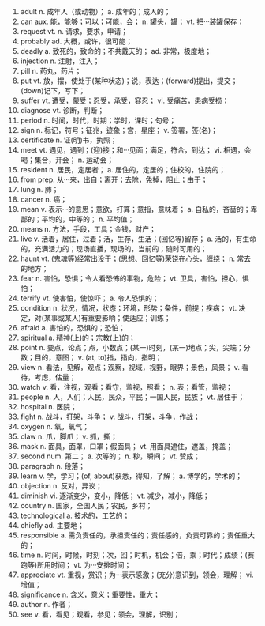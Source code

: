 1. adult
    n. 成年人（或动物）；
    a. 成年的；成人的；
2. can
    aux. 能，能够；可以；可能，会；
    n. 罐头，罐；
    vt. 把···装罐保存；
3. request
    vt. n. 请求，要求，申请；
4. probably
    ad. 大概，或许，很可能；
5. deadly
    a. 致死的，致命的；不共戴天的；
    ad. 非常，极度地；
6. injection
    n. 注射，注入；
7. pill
    n. 药丸，药片；
8. put
    vt. 放，摆，使处于(某种状态)；说，表达；(forward)提出，提交；(down)记下，写下；
9. suffer
    vt. 遭受，蒙受；忍受，承受，容忍；
    vi. 受痛苦，患病受损；
10. diagnose
    vt. 诊断，判断；
11. period
    n. 时间，时代，时期；学时，课时；句号；
12. sign
    n. 标记，符号；征兆，迹象；宫，星座；
    v. 签署，签(名)；
13. certificate
    n. 证(明)书，执照；
14. meet
    vt. 遇见，遇到；(迎)接；和···见面；满足，符合，到达；
    vi. 相遇，会喝；集合，开会；
    n. 运动会；
15. resident
    n. 居民，定居者；
    a. 居住的，定居的；住校的，住院的；
16. from
    prep. 从···来，出自；离开；去除，免掉，阻止；由于；
17. lung
    n. 肺；
18. cancer
    n. 癌；
19. mean
    v. 表示···的意思；意欲，打算；意指，意味着；
    a. 自私的，吝啬的；卑鄙的；平均的，中等的；
    n. 平均值；
20. means
    n. 方法，手段，工具；金钱，财产；
21. live
    v. 活着，居住，过着；活，生存，生活；(回忆等)留存；
    a. 活的，有生命的，充满活力的；现场直播，现场的，当前的；随时可用的；
22. haunt
    vt. (鬼魂等)经常出没于；(思想、回忆等)荣饶在心头，缠绕；
    n. 常去的地方；
23. fear
    n. 害怕，恐惧；令人看恐怖的事物，危险；
    vt. 卫具，害怕，担心，惧怕；
24. terrify
    vt. 使害怕，使惊吓；
    a. 令人恐惧的；
25. condition
    n. 状况，情况，状态；环境，形势；条件，前提；疾病；
    vt. 决定，对(某事或某人)有重要影响；使适应；训练；
26. afraid
    a. 害怕的，恐惧的；恐怕；
27. spiritual
    a. 精神(上)的；宗教(上)的；
28. point
    n. 要点，论点；点，小数点；(某一)时刻，(某一)地点；尖，尖端；分数；目的，意图；
    v. (at, to)指，指向，指明；
29. view
    n. 看法，见解，观点；观察，视域，视野，眼界；景色，风景；
    v. 看待，考虑，估量；
30. watch
    v. 看，注视，观看；看守，监视，照看；
    n. 表；看管，监视；
31. people
    n. 人，人们；人民，民众，平民；一国人民，民族；
    vt. 居住于；
32. hospital
    n. 医院；
33. fight
    n. 战斗，打架，斗争；
    v. 战斗，打架，斗争，作战；
34. oxygen
    n. 氧，氧气；
35. claw
    n. 爪，脚爪；
    v. 抓，撕；
36. mask
    n. 面具，面罩，口罩；假面具；
    vt. 用面具遮住，遮盖，掩盖；
37. second
    num. 第二；
    a. 次等的；
    n. 秒，瞬间；
    vt. 赞成；
38. paragraph
    n. 段落；
39. learn
    v. 学，学习；(of, about)获悉，得知，了解；
    a. 博学的，学术的；
40. objection
    n. 反对，异议；
41. diminish
    vi. 逐渐变少，变小，降低；
    vt. 减少，减小，降低；
42. country
    n. 国家，全国人民；农民，乡村；
43. technological
    a. 技术的，工艺的；
44. chiefly
    ad. 主要地；
45. responsible
    a. 需负责任的，承担责任的；责任感的，负责可靠的；责任重大的；
46. time
    n. 时间，时候，时刻；次，回；时机，机会；倍，乘；时代；成绩；(赛跑等)所用时间；
    vt. 为···安排时间；
47. appreciate
    vt. 重视，赏识；为···表示感激；(充分)意识到，领会，理解；
    vi. 增值；
48. significance
    n. 含义，意义；重要性，重大；
49. author
    n. 作者；
50. see
    v. 看，看见；观看，参见；领会，理解，识别；